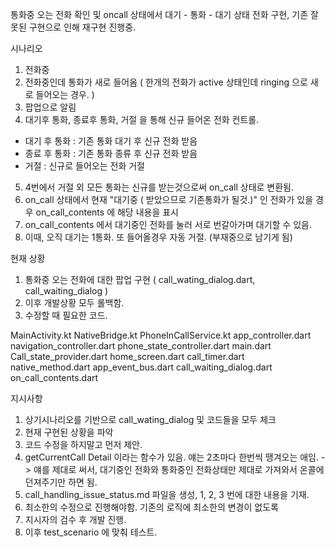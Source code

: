 통화중 오는 전화 확인 및 oncall 상태에서 대기 - 통화 - 대기 상태 전화 구현, 기존 잘못된 구현으로 인해 재구현 진행중.

시나리오
1. 전화중
2. 전화중인데 통화가 새로 들어옴 ( 한개의 전화가 active 상태인데 ringing 으로 새로 들어오는 경우. )
3. 팝업으로 알림
4. 대기후 통화, 종료후 통화, 거절 을 통해 신규 들어온 전화 컨트롤.
 - 대기 후 통화 : 기존 통화 대기 후 신규 전화 받음
 - 종료 후 통화 : 기존 통화 종류 후 신규 전화 받음
 - 거절 : 신규로 들어오는 전화 거절
5. 4번에서 거절 외 모든 통화는 신규를 받는것으로써 on_call 상태로 변환됨.
6. on_call 상태에서 현재 "대기중 ( 받았으므로 기존통화가 될것.)" 인 전화가 있을 경우 on_call_contents 에 해당 내용을 표시
7. on_call_contents 에서 대기중인 전화를 눌러 서로 번갈아가며 대기할 수 있음.
8. 이때, 오직 대기는 1통화. 또 들어올경우 자동 거절. (부재중으로 남기게 됨)

현재 상황
1. 통화중 오는 전화에 대한 팝업 구현 ( call_wating_dialog.dart, call_waiting_dialog )
2. 이후 개발상황 모두 롤백함.
3. 수정할 때 필요한 코드.

MainActivity.kt
NativeBridge.kt
PhoneInCallService.kt
app_controller.dart
navigation_controller.dart
phone_state_controller.dart
main.dart
Call_state_provider.dart
home_screen.dart
call_timer.dart
native_method.dart
app_event_bus.dart
call_waiting_dialog.dart
on_call_contents.dart

지시사항
1. 상기시나리오를 기반으로 call_wating_dialog 및  코드들을 모두 체크
2. 현재 구현된 상황을 파악
3. 코드 수정을 하지말고 먼저 제안.
4. getCurrentCall Detail 이라는 함수가 있음. 얘는 2초마다 한번씩 땡겨오는 애임.
 -> 얘를 제대로 써서, 대기중인 전화와 통화중인 전화상태만 제대로 가져와서 온콜에 던져주기만 하면 됨.
4. call_handling_issue_status.md 파일을 생성, 1, 2, 3 번에 대한 내용을 기재.
5. 최소한의 수정으로 진행해야함. 기존의 로직에 최소한의 변경이 없도록
6. 지시자의 검수 후 개발 진행.
7. 이후 test_scenario 에 맞춰 테스트.